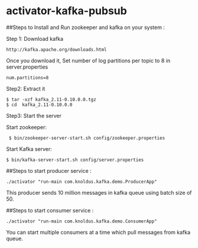 # activator-kafka-pubsub

##Steps to Install and Run zookeeper and kafka on your system : 

Step 1: Download kafka

    http://kafka.apache.org/downloads.html

Once you download it, Set number of log partitions per topic to 8 in server.properties

    num.partitions=8

Step2: Extract it

    $ tar -xzf kafka_2.11-0.10.0.0.tgz
    $ cd  kafka_2.11-0.10.0.0

Step3: Start the server

Start  zookeeper:

     $ bin/zookeeper-server-start.sh config/zookeeper.properties

Start  Kafka server:

    $ bin/kafka-server-start.sh config/server.properties
    
##Steps to start producer service :

    ./activator "run-main com.knoldus.kafka.demo.ProducerApp"
  
  This producer sends 10 million messages in kafka queue using batch size of 50.

##Steps to start consumer service :

    ./activator "run-main com.knoldus.kafka.demo.ConsumerApp"
  
  You can start multiple consumers at a time which pull messages from kafka queue.
